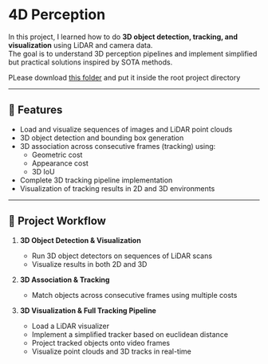 # 4D Perception

[](output/merged_mot_to_view.gif)

In this project, I learned how to do **3D object detection, tracking, and visualization** using LiDAR and camera data.  
The goal is to understand 3D perception pipelines and implement simplified but practical solutions inspired by SOTA methods.

PLease download [this folder](https://drive.google.com/file/d/1xgk9vJLT4d4Z1E17_risiuKUTW4NOx9j/view?usp=sharing) and put it inside the root project directory 

---

## 📌 Features
- Load and visualize sequences of images and LiDAR point clouds  
- 3D object detection and bounding box generation  
- 3D association across consecutive frames (tracking) using:
  - Geometric cost
  - Appearance cost
  - 3D IoU
- Complete 3D tracking pipeline implementation  
- Visualization of tracking results in 2D and 3D environments  

---

## 🚀 Project Workflow

1. **3D Object Detection & Visualization**  
   - Run 3D object detectors on sequences of LiDAR scans  
   - Visualize results in both 2D and 3D  

2. **3D Association & Tracking**  
   - Match objects across consecutive frames using multiple costs  

3. **3D Visualization & Full Tracking Pipeline**  
   - Load a LiDAR visualizer  
   - Implement a simplified tracker based on euclidean distance  
   - Project tracked objects onto video frames  
   - Visualize point clouds and 3D tracks in real-time  